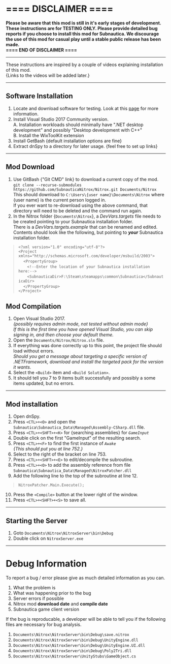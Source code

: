 # ==== DISCLAIMER ====
**Please be aware that this mod is still in it's early stages of development.  These instructions are for TESTING ONLY.  Please provide detailed bug reports if you choose to install this mod for Subnautica.  We discourage the use of this mod for casual play until a stable public release has been made.<BR>
==== END OF DISCLAIMER ====**

***
These instructions are inspired by a couple of videos explaining installation of this mod.<BR>
{Links to the videos will be added later.}
***

## Software Installation
1. Locate and download software for testing.  Look at this [page](https://github.com/SubnauticaNitrox/Nitrox/wiki/Software-Used-for-Development-&-Installation) for more information.
2. Install Visual Studio 2017 Community version.<BR>
   A. Installation workloads should minimally have ".NET desktop development" and possibly "Desktop development with C++"<BR>
   B. Install the WixToolKit extension
3. Install GetBash {default installation options are fine}
4. Extract dnSpy to a directory for later usage. {feel free to set up links}

***

## Mod Download
1. Use GitBash {"Git CMD" link} to download a current copy of the mod.<BR>
   `git clone --recurse-submodules https://github.com/SubnauticaNitrox/Nitrox.git Documents/Nitrox`<BR>
   This should download to `C:\Users\{user name}\Documents\Nitrox` where {user name} is the current person logged in.<BR>
   If you ever want to re-download using the above command, that directory will need to be deleted and the command run again.
2. In the Nitrox folder {`Documents\Nitrox`}, a _DevVars.targets_ file needs to be created pointing to your Subnautica installation folder.<BR>
   There is a _DevVars.targets.example_ that can be renamed and edited.<BR>
   Contents should look like the following, but pointing to _**your**_ Subnautica installation folder.<BR>
>`<?xml version="1.0" encoding="utf-8"?>`<BR>
`<Project xmlns="http://schemas.microsoft.com/developer/msbuild/2003">`<BR>
&nbsp;&nbsp;&nbsp;&nbsp;`<PropertyGroup>`<BR>
&nbsp;&nbsp;&nbsp;&nbsp;&nbsp;&nbsp;&nbsp;`<!--Enter the location of your Subnautica installation here:-->`<BR>
&nbsp;&nbsp;&nbsp;&nbsp;&nbsp;&nbsp;&nbsp;`<SubnauticaDir>F:\Steam\steamapps\common\Subnautica</SubnauticaDir>`<BR>
&nbsp;&nbsp;&nbsp;&nbsp;`</PropertyGroup>`<BR>
`</Project>`<BR>
## Mod Compilation
1. Open Visual Studio 2017.<BR>
   _{possibly requires admin mode, not tested without admin mode}<BR>
   If this is the first time you have opened Visual Studio, you can skip signing in, and then choose your default theme._
2. Open the `Documents/Nitrox/Nitrox.sln` file.
3. If everything was done correctly up to this point, the project file should load without errors.<BR>
   _Should you get a message about targeting a specific version of .NETFramework, download and install the targeted pack for the version it wants._
4. Select the `<Build>` item and `<Build Solution>`.
5. It should tell you 7 to 9 items built successfully and possibly a some items updated, but no errors.

***

## Mod installation
1. Open dnSpy.
2. Press `<CTL>+<O>` and open the `Subnautica\Subnautica_Data\Managed\Assembly-CSharp.dll` file.
3. Press `<CTL>+<SHFT>+<K>` for {searching assemblies} for _`GameInput`_
4. Double click on the first "GameInput" of the resulting search.
5. Press `<CTL>+<F>` to find the first instance of _`Awake`_<BR>
   _{This should put you at line 752.}_
6. Select to the right of the bracket on line 753.
7. Press `<CTL>+<SHFT>+<E>` to edit/decompile the subroutine.
8. Press `<CTL>+<O>` to add the assembly reference from file `Subnautica\Subnautica_Data\Managed\NitroxPatcher.dll`
9. Add the following line to the top of the subroutine at line 12.
>  `NitroxPatcher.Main.Execute();`
10. Press the `<Compile>` button at the lower right of the window.
11. Press `<CTL>+<SHFT>+<S>` to save all.

***

## Starting the Server
1. Goto `Documents\Nitrox\NitroxServer\bin\Debug`
2. Double click on `NitroxServer.exe`

***

# Debug Information
To report a bug / error please give as much detailed information as you can.
1. What the problem is
2. What was happening prior to the bug
3. Server errors if possible
4. Nitrox mod **download date** and **compile date**
5. Subnautica game client version

If the bug is reproducable, a developer will be able to tell you if the following files are necessary for bug analysis.
1. `Documents\Nitrox\NitroxServer\bin\Debug\save.nitrox`
2. `Documents\Nitrox\NitroxServer\bin\Debug\UnityEngine.dll`
3. `Documents\Nitrox\NitroxServer\bin\Debug\UnityEngine.UI.dll`
4. `Documents\Nitrox\NitroxServer\bin\Debug\Poly2Tri.dll`
5. `Documents\Nitrox\NitroxServer\UnityStubs\GameObject.cs`